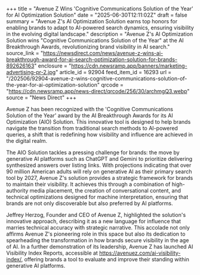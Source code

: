 +++
title = "Avenue Z Wins 'Cognitive Communications Solution of the Year' for AI Optimization Solution"
date = "2025-06-30T12:11:02Z"
draft = false
summary = "Avenue Z's AI Optimization Solution earns top honors for enabling brands to adapt to AI-powered search dynamics, ensuring visibility in the evolving digital landscape."
description = "Avenue Z's AI Optimization Solution wins \"Cognitive Communications Solution of the Year\" at the AI Breakthrough Awards, revolutionizing brand visibility in AI search."
source_link = "https://newsdirect.com/news/avenue-z-wins-ai-breakthrough-award-for-ai-search-optimization-solution-for-brands-892626163"
enclosure = "https://cdn.newsramp.app/banners/marketing-advertising-pr-2.jpg"
article_id = 92904
feed_item_id = 16293
url = "/202506/92904-avenue-z-wins-cognitive-communications-solution-of-the-year-for-ai-optimization-solution"
qrcode = "https://cdn.newsramp.app/news-direct/qrcode/256/30/archmgQ3.webp"
source = "News Direct"
+++

<p>Avenue Z has been recognized with the 'Cognitive Communications Solution of the Year' award by the AI Breakthrough Awards for its AI Optimization (AIO) Solution. This innovative tool is designed to help brands navigate the transition from traditional search methods to AI-powered queries, a shift that is redefining how visibility and influence are achieved in the digital realm.</p><p>The AIO Solution tackles a pressing challenge for brands: the move by generative AI platforms such as ChatGPT and Gemini to prioritize delivering synthesized answers over listing links. With projections indicating that over 90 million American adults will rely on generative AI as their primary search tool by 2027, Avenue Z's solution provides a strategic framework for brands to maintain their visibility. It achieves this through a combination of high-authority media placement, the creation of conversational content, and technical optimizations designed for machine interpretation, ensuring that brands are not only discoverable but also preferred by AI platforms.</p><p>Jeffrey Herzog, Founder and CEO of Avenue Z, highlighted the solution's innovative approach, describing it as a new language for influence that marries technical accuracy with strategic narrative. This accolade not only affirms Avenue Z's pioneering role in this space but also its dedication to spearheading the transformation in how brands secure visibility in the age of AI. In a further demonstration of its leadership, Avenue Z has launched AI Visibility Index Reports, accessible at <a href='https://avenuez.com/ai-visibility-index/' rel='nofollow' target='_blank'>https://avenuez.com/ai-visibility-index/</a>, offering brands a tool to evaluate and improve their standing within generative AI platforms.</p>